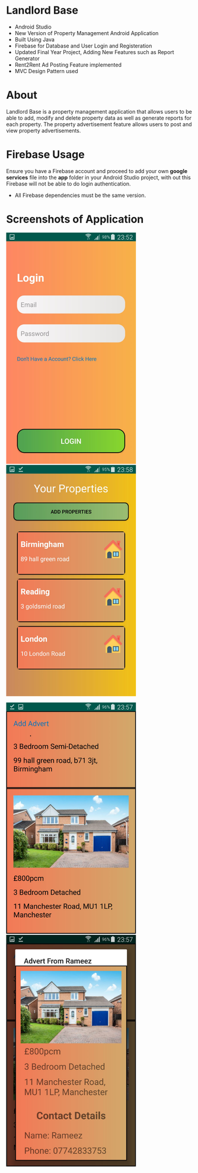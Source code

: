 # Landlord Base
- Android Studio
- New Version of Property Management Android Application
- Built Using Java
- Firebase for Database and User Login and Registeration
- Updated Final Year Project, Adding New Features such as Report Generator
- Rent2Rent Ad Posting Feature implemented
- MVC Design Pattern used

# About
Landlord Base is a property management application that allows users to be able to add, modify and delete property data as well as generate reports for each property. The property advertisement feature allows users to post and view property advertisements.

# Firebase Usage
Ensure you have a Firebase account and proceed to add your own **google services** file into the **app** folder in your Android Studio project, with out this Firebase will not be able to do login authentication.

- All Firebase dependencies must be the same version.

# Screenshots of Application

<img src="screenshots/image1.jpeg" width=350> <img src="screenshots/image2.jpeg" width=350>


<img src="screenshots/image3.jpeg" width=350> <img src="screenshots/image4.jpeg" width=350>
